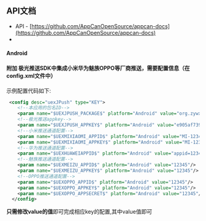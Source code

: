 API文档
-------------------------------------------------------------
  * API - [https://github.com/AppCanOpenSource/appcan-docs](https://github.com/AppCanOpenSource/appcan-docs)
  *
  #### Android
  #### **附加 极光推送SDK中集成小米华为魅族OPPO等厂商推送，需要配置信息（在config.xml文件中）**

示例配置代码如下:

```xml
 <config desc="uexJPush" type="KEY">
    <!--本应用的包名ID-->
    <param name="$UEXJPUSH_PACKAGE$" platform="Android" value="org.zywx.wbpalmstar.widgetone.uexJPushDemo"/>
    <!--极光推送appkey-->
    <param name="$UEXJPUSH_APPKEY$" platform="Android" value="e905af7390a3413439d24377"/>
    <!--小米推送通道配置-->
    <param name="$UEXMIXIAOMI_APPID$" platform="Android" value="MI-1234512345123451234"/>
    <param name="$UEXMIXIAOMI_APPKEY$" platform="Android" value="MI-1234512345123"/>
    <!--华为推送通道配置-->
    <param name="$UEXHUAWEIAPPID$" platform="Android" value="appid=123451234"/>
    <!--魅族推送通道配置-->
    <param name="$UEXMEIZU_APPID$" platform="Android" value="12345"/>
    <param name="$UEXMEIZU_APPKEY$" platform="Android" value="12345"/>
    <!--OPPO推送通道配置-->
    <param name="$UEXOPPO_APPID$" platform="Android" value="12345"/>
    <param name="$UEXOPPO_APPKEY$" platform="Android" value="12345"/>
    <param name="$UEXOPPO_APPSECRET$" platform="Android" value="12345"/>
  </config>
```
**只需修改value的值**即可完成相应key的配置,其中value值即可
